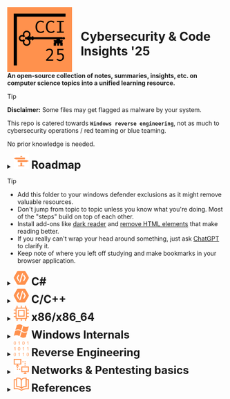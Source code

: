<!-- #region Header / Title -->
<div style="display: flex; align-items: center;">
  <img src="/Images/Logo.png" alt="Banner" width="150" style="margin-right: 20px;">
  <h1>Cybersecurity & Code Insights '25</h1>
</div>
<strong>An open-source collection of notes, summaries, insights, etc. on computer science topics into a unified learning resource.</strong>

> [!TIP]
> **Disclaimer:**
> Some files may get flagged as malware by your system.
> 
> This repo is catered towards **`Windows reverse engineering`**, not as much to cybersecurity operations / red teaming or blue teaming.
> 
> No prior knowledge is needed.
> 

<!-- #endregion -->

<!-- #region Roadmap -->

<details>
<summary><img src="/Images/Roadmap.png" alt="Roadmap logo" width="35"/><span style="font-size: 25px;"><strong> Roadmap </strong></span></summary>

```mermaid
graph TD;
	
	subgraph Code[Programming fundamentals]
		subgraph HL[High-Level]
			cs["C# (C Sharp)"]
		end
		subgraph LL[Lower-Level]
			cpp[C / C++]
			--> x86-64[x86 / x86_64 assembly]
		end
	end

	subgraph OS[Operating System fundamentals]
		os[Operating systems]
		--> winint[Windows internals]
	end

	subgraph RE[Reverse Engineering]
		sa[Static analysis]
		da[Dynamic analysis]
		dd[Debuggers & Disassemblers]
	end

	subgraph NS[Networking and security]
		subgraph NET[Networking Concepts]
			osi[OSI Model]
			ip[IP Model]
			tecp[TCP/IP Protocols]
		end

		subgraph PEN[Pentesting basics]
			REC[Reconnaissance & Scanning]
			EXP[Exploiting & Post-Exploitation]
			SOC[SOC Techniques]
		end
	end

LL <-.-> RE
OS <-.-> RE
NET -.-> PEN
```
</details>

> [!TIP]
> - Add this folder to your windows defender exclusions as it might remove valuable resources.
> - Don't jump from topic to topic unless you know what you're doing. Most of the "steps" build on top of each other.
> - Install add-ons like [dark reader](https://darkreader.org/) and [remove HTML elements](https://chromewebstore.google.com/detail/remove-html-elements/enegojdnkeicfoiknhfjaedhlckeahmf?hl=en&pli=1) that make reading better.
> - If you really can't wrap your head around something, just ask [ChatGPT](https://chatgpt.com/) to clarify it.
> - Keep note of where you left off studying and make bookmarks in your browser application.

<!-- #endregion -->

<!-- #region Programming -->

<!--
<details>
<summary><img src="/Images/Code.png" alt="Csharp logo" width="35"/><span style="font-size: 25px;"><strong> Programming / developing software </strong></span></summary>

**Note:** BIG REWORK IN PROGRESS TO BUNDLE C# AND C/C++ GUIDES

**prerequisites:** None

**disclaimer:** Learning a high-level language like C# isn’t necessary for low-level programming, but it can help if you find C or C++ challenging. Some prefer C++ since it has less abstraction, reducing the gap to low-level concepts.

Basics:
1. [Understanding the Language]()  
2. [Program Entry-Point]()  
3. [Variables & Data Types]()  
4. [Operators & Instruction Statements]()  
5. [Scope & Duration]()  
6. [C/C++ Header Files & Linkage]()
7. [Object lifetime]()
8. [Control Flow]()  
9. [References]()
10. [C/C++ Pointers]()  
11. [Structs & Enums]()

Object-Oriented Programming:
1. [Classes & "This"]()
2. [Fields & Methods]()
3. [Constructors & Destructors]()
4. [Encapsulation]()
5. [Inheritance]()
6. [Polymorphism]()
7. [Interfaces]()

</details>
-->

<details>
<summary><img src="/Images/Code.png" alt="Csharp logo" width="35"/><span style="font-size: 25px;"><strong> C# </strong></span></summary>

**Novice:**
1. [Entry-point, variables, data types & operators](/Programming_Foundations/CSharp/Novice/Basics.md)
2. [Control flow](/Programming_Foundations/CSharp/Novice/Control_Flow.md)
3. [Functions / Methods](/Programming_Foundations/CSharp/Novice/Functions.md)
4. [Type conversion & parsing](/Programming_Foundations/CSharp/Novice/Conversion_Parsing.md)
5. [Data collections](/Programming_Foundations/CSharp/Novice/Collections.md)
6. [Exception handling](/Programming_Foundations/CSharp/Novice/Exceptions.md)
7. [Preprocessor directives](/Programming_Foundations/CSharp/Novice/Preprocessor_Directives.md)
8.  [Object-oriented programming (OOP)](/Programming_Foundations/CSharp/Novice/OOP.md)

**Intermediate:**
1. [Operator overloading](/Programming_Foundations/CSharp/Intermediate/Operator_Overloading.md)
2. [Nullable value types](/Programming_Foundations/CSharp/Intermediate/Nullable_Types.md)
3. [Pass by reference](/Programming_Foundations/CSharp/Intermediate/Ref.md)
4. [Generics](/Programming_Foundations/CSharp/Intermediate/Generics.md)
5. [Partial Classes & Partial Methods](/Programming_Foundations/CSharp/Intermediate/Partials.md)
6. [Tuples / ValueTuples](/Programming_Foundations/CSharp/Intermediate/Tuples.md)
7. [Extension Methods](/Programming_Foundations/CSharp/Intermediate/Extensions.md)
8. [Indexers](/Programming_Foundations/CSharp/Intermediate/Indexers.md)
9. [Lambda expressions (Anonymous Functions)](/Programming_Foundations/CSharp/Intermediate/Lambda.md)
10. [Delegates, Anonymous Methods, etc.](/Programming_Foundations/CSharp/Intermediate/Delegates.md)
11. [Events](/Programming_Foundations/CSharp/Intermediate/Events.md)
12. [Expression bodies](/Programming_Foundations/CSharp/Intermediate/Expression_Bodies.md)
13. [Method hiding](/Programming_Foundations/CSharp/Intermediate/Method_hiding.md)

**Advanced:**
1. [LINQ](/Programming_Foundations/CSharp/Proficient/LINQ.md)
2. [IDisposable objects](/Programming_Foundations/CSharp/Proficient/IDisposable.md)
   - [IDisposable code sample](/Programming_Foundations/CSharp/Proficient/IDisposable.cs)
3. [Multi-threading / Async programming](Programming_Foundations/CSharp/Proficient/Multithread_Async.md)
4. [Attributes & Reflection](/Programming_Foundations/CSharp/Proficient/Attributes_Reflection.md)
5. [Events](Programming_Foundations\CSharp\Proficient\Events.md)

**Master:**
1. [Dependency injection](/Programming_Foundations/CSharp/Expert/Dependency_Injection.md)
2. [Unsafe](/Programming_Foundations/CSharp/Expert/Unsafe.md)
3. [Shallow and deep copying]()
4. [Software- Architecture, Patterns & Principles](#software--architecture-patterns--principles)

</details>

<details>
<summary><img src="/Images/Code.png" alt="C++ logo" width="35"/><span style="font-size: 25px;"><strong> C/C++ </strong></span></summary>

A C-style C++ summary of 2024. This summary is entirely possible thanks to the authors of the Learncpp website (Alex, Nascardriver and James C.) who made their knowledge available for public use.

**Prerequisites:** None

**C++ PDF Course:** [PDF](/Programming_Foundations/Cpp/C-Style_CPP_24.pdf)

**C++ Code Samples:**
- [Main file](/Programming_Foundations/Cpp/CodeSamples/Main.cpp)
- [A log function](/Programming_Foundations/Cpp/CodeSamples/Log.cpp)
- [Forward declarations / using multiple files](/Programming_Foundations/Cpp/CodeSamples/ForwardDecls.h)
- [Pointers](/Programming_Foundations/Cpp/CodeSamples/Pointers.cpp)
- [Class objects](/Programming_Foundations/Cpp/CodeSamples/PlayerObjects.h)
- [Class methods](/Programming_Foundations/Cpp/CodeSamples/PlayerObjectMethods.cpp)
- [Access Modifiers](/Programming_Foundations/Cpp/CodeSamples/AccessModifiers.md)
- [Inheritance](/Programming_Foundations/Cpp/CodeSamples/Inheritance.cpp)
- [Static](/Programming_Foundations/Cpp/CodeSamples/Static.cpp)
- [Const](/Programming_Foundations/Cpp/CodeSamples/Const.cpp)
- [Strings](/Programming_Foundations/Cpp/CodeSamples/Strings.cpp)
- [Conversions](/Programming_Foundations/Cpp/CodeSamples/Conversions.cpp)


</details>

<details>
<summary><img src="/Images/ASM.png" alt="ASM logo" width="35"/><span style="font-size: 25px;"><strong> x86/x86_64 </strong></span></summary>

##  
Note this guide was reworked from x86 to x86-64 for really exact and specific differences you should do your own research.

**prerequisites:** [C++](/readme.md#c-style-c)

<details>
<summary> Architecture </summary>

1. [Intro](/Programming_Foundations/Assembly/Architecture/Intro.md)
2. [x86 Architecture](/Programming_Foundations/Assembly/Architecture/Architecture.md)
3. [Modes of operation](/Programming_Foundations/Assembly/Architecture/Operating_Modes.md)
4. [Memory](/Programming_Foundations/Assembly/Architecture/Memory.md)
5. [CPU Registers](/Programming_Foundations/Assembly/Architecture/CPU_Registers.md)
6. [E Flags](/Programming_Foundations/Assembly/Architecture/E_Flags.md)
7. [Word Sizes](/Programming_Foundations/Assembly/Architecture/Sizes.md)
8. [The Stack](/Programming_Foundations/Assembly/Architecture/Call_Stack.md)
9. [Calling Conventions](/Programming_Foundations/Assembly/Architecture/Calling_Conventions.md)
10. [Instructions / Opcodes](/Programming_Foundations/Assembly/Architecture/Instructions.md)

</details>

<details>
<summary> Syntax </summary>

1. [Directives](/Programming_Foundations/Assembly/Architecture/Directives.md)
2. [Instructions](/Programming_Foundations/Assembly/Architecture/Instructions.md)
3. [Radix characters](/Programming_Foundations/Assembly/Architecture/Radix_Chars.md)
4. [Character constants](/Programming_Foundations/Assembly/Architecture/Character_Constants.md)
5. [Reserved words](/Programming_Foundations/Assembly/Architecture/Reserved_words.md)
6. [Identifiers](/Programming_Foundations/Assembly/Architecture/Identifiers.md)
7. [Declaring variables](/Programming_Foundations/Assembly/Architecture/Declaring_Variables.md)
8. [Operator precedence](/Programming_Foundations/Assembly/Architecture/Operator_Presedence.md)

</details>

<details>
<summary> Example programs </summary>

- [Example masm program](/Programming_Foundations/Assembly/Examples/hello_world.asm)
- [Example nasm program](/Programming_Foundations/Assembly/Examples/hello_world_nasm.asm)

</details>

> [!NOTE]
> To compile NASM on windows download [NASM](https://www.nasm.us/) & [w64devkit-x86](https://github.com/skeeto/w64devkit/releases/tag/v2.0.0).
> 
> Use NASM to assemble the .asm file into an object file (.obj). Run this command in the same directory where the .asm file is located:
> ```nasm -f win32 -o fileName.obj fileName.asm```
>
> Use GCC to link the .obj file and create the final executable (.exe). Run this command:
> ```gcc -mconsole -nostartfiles -o fileName.exe fileName.obj```

## <img src="/Images/Prototype.png" alt="Software design logo" width="35"/> Software- Architecture, Patterns & Principles 

**prerequisites:** A solid foundation of a programming language like C++, C#, python, etc.

<details>
<summary> Modules </summary>

1. [Pattern matching](/Architecture/Pattern_matching.md)
2. [Class relationships](/Architecture/Class_Relationships.md)
3. [SOLID principles](/Architecture/SOLID.md)
4. [Common architectures](/Architecture/Common_Architectures.md)
5. [Design patterns](/Architecture/Design_Patterns.md)

</details>

</details>

<!-- #endregion -->

<!-- #region Windows Internals -->

<details>
<summary><img src="/Images/Windows.png" alt="Windows logo" width="35"/><span style="font-size: 25px;"><strong> Windows Internals </strong></span></summary>

This part explores Windows system architecture focusing on components such as processes, memory management, the Portable Executable (PE) file format.

It provides foundational knowledge for reverse engineering, malware analysis, and low-level Windows security research.

**prerequisites:** [C++](/readme.md#c-style-c)

**Modules:**
1. [Windows Internals Introduction](/Windows_Internals/Introduction.md)
2. [Terminology](/Windows_Internals/Terminology.md)
3. [The .NET Framework](/Windows_Internals/Dotnet_Framework.md)
4. [Introduction to Dynamic Link Libraries (DLLs)](/Windows_Internals/DLLs.md)
5. [Processes, Threads, Fibers, UMS Threads, Handles, Jobs and more](/Windows_Internals/Processes.md)
6. [Virtual Memory](/Windows_Internals/Virtual_Memory.md)
7. [Introduction to API's](/Windows_Internals/API_Introduction.md)
8. [Windows API, IPC and WinRT](/Windows_Internals/Windows_API.md)
9. [Processor modes, Privileges, Syscalls, the Kernel and more](/Windows_Internals/Kernel.md)
10. [PE file format](/Windows_Internals/PE.md)

<!--
- Hypervisors
- Firmware
- Terminal services and multiple sessions
- Objects and handles
- Security
- Registry
- Unicode

Syscalls? Drivers, sockets?
 -->

</details>

<!-- #endregion -->

<!-- #region Reverse Engineering -->

<details>
<summary><img src="/Images/Hexadecimal.png" alt="RE logo" width="35"/><span style="font-size: 25px;"><strong> Reverse Engineering </strong></span></summary>

Covers reverse engineering techniques, including static and dynamic analysis, debugging, and anti-reversing methods.

**prerequisites:** [C++](/readme.md#c-style-c) & [x86-64 Assembly](/readme.md#x86--x86-64-assembly)

**Modules:**
1. [Intro to (malware) analysis](/Reverse_Engineering/Intro.md)
2. [Understand PE header files](/Windows_Internals/PE.md)
3. [Basic static analysis](/Reverse_Engineering/Basic_static.md)
4. [Advanced static analysis](/Reverse_Engineering/Advanced_static.md)
5. [Basic dynamic analysis](/Reverse_Engineering/Dynamic.md)
6. [Dynamic analysis: Debugging](/Reverse_Engineering/Dynamic_debugging.md)
7. [Anti-reverse engineering](/Reverse_Engineering/Anti_reversing.md)

</details>

<!--
### Tooling
1. Introduction to Windows API (win32 API
2. Cheat engine
3. ReClass.NET
4. IDA pro
5. Sysinternals tools
6. Sysmon

### Exploit development
1. Basics
2. ROP
3. BufferOverflow
4. Memory corruption
5. Shellcoding

### Anti-analysis
1. Anti-Disassembly
2. Anti-Debugging
3. Game Integrity Checks
4. Obfuscation
5. Packers and unpacking
6. Bypassing Anti-Tamper technology
-->

<!-- endregion -->

<!-- #region Networks -->

<details>
<summary><img src="/Images/Network.png" alt="Network logo" width="35"/><span style="font-size: 25px;"><strong> Networks & Pentesting basics </strong></span></summary>

Covers the fundamentals of both offensive and defensive security skills, ethical hacking, penetration testing, and red teaming, providing hands-on experience with tools like Nmap, Burp Suite, and SQLmap. It includes topics such as reconnaissance, exploitation, privilege escalation, and persistence, with cheat sheets and scripting resources to aid practical learning.

**prerequisites:** None

**Fundamentals & general info:**
1. [Pentesting Fundamentals](/Cybersecurity_Operations/General/PentestingFundamentals.md)
2. [Principles of Security](/Cybersecurity_Operations/General/SecurityPrinciples.md)
3. [Red teaming fundamentals](/Cybersecurity_Operations/General/RTFundamentals.md)
4. [Red teaming engagements](/Cybersecurity_Operations/General/RTEngagements)
5. [Governance & Regulation](/Cybersecurity_Operations/General/Governance%26Regulation.md)

**Cheat Sheets:**
1. [Networking](/Cybersecurity_Operations/Cheat%20Sheets/Networking.md)
2. [Linux](/Cybersecurity_Operations/Cheat%20Sheets/Linux.md)
3. [Windows](/Cybersecurity_Operations/Cheat%20Sheets/Windows.md)
4. [Windows CLI](/Cybersecurity_Operations/Cheat%20Sheets/WindowsCLI.md)
5. [Cryptography](/Cybersecurity_Operations/Cheat%20Sheets/Cryptography.md)
6. [Vulnerabilities](/Cybersecurity_Operations/Cheat%20Sheets/Vulnerabilities.md)

**Planning & Recon:**
1. [Planning](/Cybersecurity_Operations/Planning%20%26%20Recon/Planning.md)
2. [Recon](/Cybersecurity_Operations/Planning%20%26%20Recon/Recon.md)

**Scanning:**
1. [Nmap](/Cybersecurity_Operations/Scanning/Nmap.md)
2. [Directory Scanners](/Cybersecurity_Operations/Scanning/DirectoryScanners.md)
3. [SQLmap](/Cybersecurity_Operations/Scanning/SQLmap.md)

**Gaining Access:**
1. [Web Enumeration](/Cybersecurity_Operations/Gaining%20Access/WebEnum.md)
2. [OWASP Top 10](/Cybersecurity_Operations/Gaining%20Access/OWASP10.md)
3. [Exploitation](/Cybersecurity_Operations/Gaining%20Access/Exploitation.md)
4. [Phishing](/Cybersecurity_Operations/Gaining%20Access/Phishing.md)

**Tools used to gain access:**
1. [Burpsuite](/Cybersecurity_Operations/Gaining%20Access/Burpsuite.md)
2. [Hydra](/Cybersecurity_Operations/Gaining%20Access/Hydra.md)

**Maintaining Access:**
1. [Shells](/Cybersecurity_Operations/Maintaining%20Access/Shells.md)
2. [Linux privilege escalation](/Cybersecurity_Operations/Maintaining%20Access/LinPrivesc.md)
3. [Windows privilege escalation](/Cybersecurity_Operations/Maintaining%20Access/WinPrivesc.md)
4. [Windows persistence](/Cybersecurity_Operations/Maintaining%20Access/WinPersistence.md)

**Analysis:**
1. [CAPA](/Analysis/CAPA.md)
2. [REMnux & FlareVM](/Cybersecurity_Operations/Analysis/REMnux&FlareVM.md)
3. [Malware analysis and reverse engineering](/readme.md#reverse-engineering)

**Scripting:**
1. [Python for pentesters](/Cybersecurity_Operations/Scripting/PythonForPentesters.md)

</details>

<!-- #endregion -->

<!-- #region References -->


<details>
<summary><img src="/Images/References.png" alt="Network logo" width="35"/><span style="font-size: 25px;"><strong> References </strong></span></summary>

**C/C++:**
- [cppreference](https://en.cppreference.com/w/)
- [cplusplus reference](https://cplusplus.com/reference/)
- [W3Schools DSA Intro](https://www.w3schools.com/dsa/dsa_intro.php)
- [hackingcpp cheat sheets](https://hackingcpp.com/cpp/cheat_sheets.html)

**x86/x86_64:***
- [Godbolt Compiler Explorer](https://godbolt.org/)
- [JLearn PH's MASM32 assembly programming playlist](https://www.youtube.com/playlist?list=PLE6kld48wGGPEq1mDnFVfbLZ81gcP3nJj)
- [MASM reference](https://learn.microsoft.com/en-us/cpp/assembler/masm/microsoft-macro-assembler-reference?view=msvc-170) for more information on x86 assembly in MASM32.
- [x86 and amd64 instruction reference](https://www.felixcloutier.com/x86/) for more information on x86 instructions.
- [Malwareunicorn's instruction searcher](https://malwareunicorn.org/x86)
- [Tutorialspoint Nasm assembly](https://www.tutorialspoint.com/assembly_programming/index.htm)
- [Davy Wybiral's intro to x86 assembly language playlist](https://www.youtube.com/playlist?list=PLmxT2pVYo5LB5EzTPZGfFN0c2GDiSXgQe)
- [OliveStem's x86 assembly with NASM playlist](https://www.youtube.com/playlist?list=PL2EF13wm-hWCoj6tUBGUmrkJmH1972dBB)
- [ost2.fyi's Architecture 2001: x86-64 OS Internals](https://p.ost2.fyi/courses/course-v1:OpenSecurityTraining2+Arch2001_x86-64_OS_Internals+2021_v1/about)
- [asmtutor](https://asmtutor.com/)

Design & Architecture:
- [Various books]()

**Windows Internals:**
- [Pavel Yosifovich's windows internals](https://scorpiosoftware.net/)
- [Pavel Yosifovich's youtube channel](https://www.youtube.com/@zodiacon)
- [0xRick's dive into PE file format](https://0xrick.github.io/)
- [Empyreal96's info depot](https://empyreal96.github.io/nt-info-depot/index.html)
- [Alex Ionescu's blog](https://www.alex-ionescu.com/)
- [Duncan Ogilvie's internals crash course](https://www.youtube.com/watch?v=I_nJltUokE0)
- [Alexander Sotirov's internals talk](https://www.youtube.com/watch?v=vz15OqiYYXo&t=194s)
- [Crow's malware development playlist](https://www.youtube.com/playlist?list=PL_z_ep2nxC57sHAlCcvvaYRrpdMIQXri1)
- [Red Team Notes on reversing, forensics & misc](https://www.ired.team/miscellaneous-reversing-forensics/windows-kernel-internals)
- [Rexir's Windows Internals Videos](https://www.youtube.com/playlist?list=PLt9cUwGw6CYF6Kj19mBZpfhQPsRIC5vGl)
- [TheSourceLens's Windows Internals part 1 playlist](https://www.youtube.com/playlist?list=PLhx7-txsG6t5i-kIZ_hwJSgZrnka4GXvn)
- [Nir Lichtman's diving into windows internals playlist](https://www.youtube.com/playlist?list=PL0tgH22U2S3G2QpiK-Q1wKW_Fe-Wiu7JS)
- [Geoff Chappell](https://www.geoffchappell.com/index.htm?ta=5)
- [Alex Ionescu's ReactOS](https://doxygen.reactos.org/index.html)
- [Programming reference for the Win32 API](https://learn.microsoft.com/en-us/windows/win32/api/)
- [ost2.fyi](https://p.ost2.fyi/courses)
- [mr.d0x's malapi list](https://malapi.io/)
- [pinvoke.net](https://www.pinvoke.net/)
- [Vergilius project](https://www.vergiliusproject.com/)
- [TechsavvyProductions](https://www.youtube.com/@TechsavvyProductions)
- [Driver Verifier Tool](https://learn.microsoft.com/en-us/windows-hardware/drivers/devtest/driver-verifier)

**Reverse Engineering:**
- [TryHackMe](https://tryhackme.com/)
- [jstrosch's learning reverse engineering repo](https://github.com/jstrosch/learning-reverse-engineering)
- [Dr Josh Stroschein - The Cyber Yeti youtube channel](https://www.youtube.com/@jstrosch/playlists)
- [Godbolt Compiler Explorer](https://godbolt.org/)
- [Programming reference for the Win32 API](https://learn.microsoft.com/en-us/windows/win32/api/)
- [FLARE VM](https://github.com/mandiant/flare-vm)
- [REMnux](https://github.com/REMnux)
- [FLOSS](https://github.com/mandiant/flare-floss)
- [Reverse Engineering Resources-Beginners to intermediate Guide/Links](https://bbinfosec.medium.com/reverse-engineering-resources-beginners-to-intermediate-guide-links-f64c207505ed)
- [ost2.fyi](https://p.ost2.fyi/courses)
- [0xZ0F's Reverse Engineering Course repo](https://github.com/0xZ0F/Z0FCourse_ReverseEngineering)
- [wtsxDev's list of reverse engineering resources](https://github.com/wtsxDev/reverse-engineering)
- [Malwareunicorn's workshops](https://malwareunicorn.org/#/workshops)

**Networks & Cybersecurity:**
- [TryHackMe](https://tryhackme.com/)
- [A-Z Index of the Linux command line: bash + utilities](https://ss64.com/bash/)
- [IANA's Service Name and Transport Protocol Port Number Registry](https://www.iana.org/assignments/service-names-port-numbers/service-names-port-numbers.xhtml)

</details>

<!-- #endregion -->
